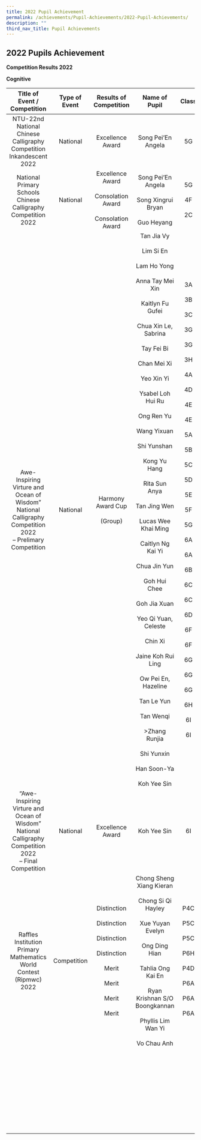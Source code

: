 ```yaml
---
title: 2022 Pupil Achievement
permalink: /achievements/Pupil-Achievements/2022-Pupil-Achievements/
description: ""
third_nav_title: Pupil Achievements
---
```

## 2022 Pupils Achievement

**Competition Results 2022**

**Cognitive**

|                                          Title of Event / Competition                                          | Type of Event |                                      Results of Competition                                      |                                                                                                                                                                                                                                                             Name of Pupil                                                                                                                                                                                                                                                              |                                                                                            Class                                                                                           |                             |                                         |             |                                                               |
|:--------------------------------------------------------------------------------------------------------------:|:-------------:|:------------------------------------------------------------------------------------------------:|:--------------------------------------------------------------------------------------------------------------------------------------------------------------------------------------------------------------------------------------------------------------------------------------------------------------------------------------------------------------------------------------------------------------------------------------------------------------------------------------------------------------------------------------:|:------------------------------------------------------------------------------------------------------------------------------------------------------------------------------------------:|-----------------------------|-----------------------------------------|-------------|---------------------------------------------------------------|
|                      NTU-22nd National Chinese Calligraphy Competition Inkandescent 2022                       |    National   |                                         Excellence Award                                         |                                                                                                                                                                                                                                                           Song Pei’En Angela                                                                                                                                                                                                                                                           |                                                                                             5G                                                                                             |                             |                                         |             |                                                               |
|                        National Primary Schools Chinese<br>Calligraphy Competition 2022                        |    National   |                  Excellence Award<br><br>Consolation Award<br><br>Consolation Award                  |                                                                                                                                                                                                                                       Song Pei’En Angela<br><br>Song Xingrui Bryan<br><br>Guo Heyang                                                                                                                                                                                                                                       |                                                                                     5G<br><br>4F<br><br>2C                                                                                     |                             |                                         |             |                                                               |
| Awe-Inspiring Virture and Ocean of Wisdom”<br>National Calligraphy Competition 2022<br>– Prelimary Competition |    National   |                                 Harmony Award Cup<br><br>(Group)                                 | Tan Jia Vy<br><br>Lim Si En<br><br>Lam Ho Yong<br><br>Anna Tay Mei Xin<br><br>Kaitlyn Fu Gufei<br><br>Chua Xin Le, Sabrina<br><br>Tay Fei Bi<br><br>Chan Mei Xi<br><br>Yeo Xin Yi<br><br>Ysabel Loh Hui Ru<br><br>Ong Ren Yu<br><br>Wang Yixuan<br><br>Shi Yunshan<br><br>Kong Yu Hang<br><br>Rita Sun Anya<br><br>Tan Jing Wen<br><br>Lucas Wee Khai Ming<br><br>Caitlyn Ng Kai Yi<br><br>Chua Jin Yun<br><br>Goh Hui Chee<br><br>Goh Jia Xuan<br><br>Yeo Qi Yuan, Celeste<br><br>Chin Xi<br><br>Jaine Koh Rui Ling<br><br>Ow Pei En, Hazeline<br><br>Tan Le Yun<br><br>Tan Wenqi<br><br>&gt;Zhang Runjia<br><br>Shi Yunxin<br><br>Han Soon-Ya<br><br>Koh Yee Sin | 3A<br><br>3B<br><br>3C<br><br>3G<br><br>3G<br><br>3H<br><br>4A<br><br>4D<br><br>4E<br><br>4E<br><br>5A<br><br>5B<br><br>5C<br><br>5D<br><br>5E<br><br>5F<br><br>5G<br><br>6A<br><br>6A<br><br>6B<br><br>6C<br><br>6C<br><br>6D<br><br>6F<br><br>6F<br><br>6G<br><br>6G<br><br>6G<br><br>6H<br><br>6I<br><br>6I |                             |                                         |             |                                                               |
|   “Awe-Inspiring Virture and Ocean of Wisdom”<br>National Calligraphy Competition 2022<br>– Final Competition  |    National   |                                         Excellence Award                                         |                                                                                                                                                                                                                                                               Koh Yee Sin                                                                                                                                                                                                                                                              |                                                                                             6I                                                                                             |                             |                                         |             |                                                               |
| Raffles Institution Primary Mathematics World Contest (Ripmwc) 2022                                            |  Competition  | Distinction<br><br>Distinction<br><br>Distinction<br><br>Distinction<br><br>Merit<br><br>Merit<br><br>Merit<br><br>Merit |                                                                                                                                                                           Chong Sheng Xiang Kieran<br><br>Chong Si Qi Hayley<br><br>Xue Yuyan Evelyn<br><br>Ong Ding Hian<br><br>Tahlia Ong Kai En<br><br>Ryan Krishnan S/O Boongkannan<br><br>Phyllis Lim Wan Yi<br><br>Vo Chau Anh                                                                                                                                                                           |                                                                  P4C<br><br>P5C<br><br>P5C<br><br>P6H<br><br>P4D<br><br>P6A<br><br>P6A<br><br>P6A                                                                  |                             |                                         |             |                                                               |
|                                                                                                                |               |                                                                                                  |                                                                                                                                                                                                                                                                                                                                                                                                                                                                                                                                        |                                                                                                                                                                                            | Singapore Moo-O Awards 2022 | Primary 3 Level (participating schools) | Merit Award | Lui Xin Yue, Ivy<br><br>Nate Low Yan Kai<br><br>Wesley Wu Shaorui |